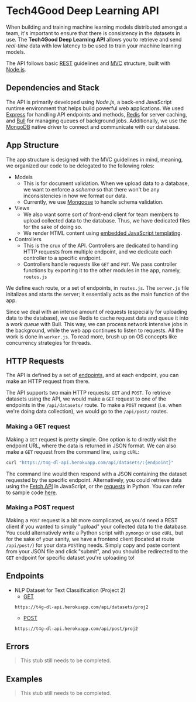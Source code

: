 # Tech4Good Deep Learning API

When building and training machine learning models distributed amongst a team, it's important to ensure that there is consistency in the datasets in use. The **Tech4Good Deep Learning API** allows you to retrieve and send *real-time* data with low latency to be used to train your machine learning models.

The API follows basic [REST](https://www.redhat.com/en/topics/api/what-is-a-rest-api) guidelines and [MVC](https://www.tutorialsteacher.com/mvc/mvc-architecture) structure, built with [Node.js](https://nodejs.org/en/about/).

## Dependencies and Stack
The API is primarily developed using *Node.js*, a back-end JavaScript runtime environment that helps build powerful web applications. We used [Express](https://expressjs.com/) for handling API endpoints and methods, [Redis](https://redis.io/topics/introduction) for server caching, and [Bull](https://github.com/OptimalBits/bull/) for managing queues of background jobs. Additionally, we use the [MongoDB](https://mongodb.github.io/node-mongodb-native/) native driver to connect and communicate with our database.

## App Structure
The app structure is designed with the MVC guidelines in mind, meaning, we organized our code to be delegated to the following roles:
* Models
    * This is for document validation. When we upload data to a database, we want to enforce a *schema* so that there won't be any inconsistencies in how we format our data.
    * Currently, we use [Mongoose](https://mongoosejs.com/) to handle schema validation.
* Views
    * We also want some sort of front-end client for team members to upload collected data to the database. Thus, we have dedicated files for the sake of doing so.
    * We render HTML content using [embedded JavaScript templating](https://ejs.co/).
* Controllers
    * This is the crux of the API. Controllers are dedicated to handling HTTP requests from multiple endpoint, and we dedicate each controller to a specific endpoint.
    * Controllers handle requests like `GET` and `PUT`. We pass controller functions by exporting it to the other modules in the app, namely, `routes.js`

We define each route, or a set of endpoints, in `routes.js`. The `server.js` file initalizes and starts the server; it essentially acts as the main function of the app. 

Since we deal with an intense amount of requests (especially for uploading data to the database), we use Redis to cache request data and queue it into a *work queue* with Bull. This way, we can process network intensive jobs in the background, while the web app continues to listen to requests. All the work is done in `worker.js`. To read more, brush up on OS concepts like concurrency strategies for threads.

## HTTP Requests
The API is defined by a set of [endpoints](##endpoints), and at each endpoint, you can make an HTTP request from there.

The API supports two main HTTP requests: `GET` and `POST`. To retrieve datasets using the API, we would make a `GET` request to one of the endpoints in the `/api/datasets/` route. To make a `POST` request (i.e. when we're doing data collection), we would go to the `/api/post/` routes.

### Making a GET request
Making a `GET` request is pretty simple. One option is to directly visit the endpoint URL, where the data is returned in JSON format. We can also make a `GET` request from the command line, using `cURL`:

```bash
curl "https://t4g-dl-api.herokuapp.com/api/datasets/:{endpoint}"
```

The command line would then respond with a JSON containing the dataset requested by the specific endpoint. Alternatively, you could retrieve data using the [Fetch API](https://developer.mozilla.org/en-US/docs/Web/API/Fetch_API) in JavaScript, or the [requests](https://pypi.org/project/requests/) in Python. You can refer to sample code [here](##examples).

### Making a POST request
Making a `POST` request is a bit more complicated, as you'd need a REST client if you wanted to simply "upload" your collected data to the database. You could alternatively write a Python script with `pymongo` or use `cURL`, but for the sake of your sanity, we have a frontend client (located at route `/api/post/`) for your data `POST`ing needs. Simply copy and paste content from your JSON file and click "submit", and you should be redirected to the `GET` endpoint for specific dataset you're uploading to!

## Endpoints
* NLP Dataset for Text Classification (Project 2)
    * [GET](https://t4g-dl-api.herokuapp.com/api/datasets/proj2)
    ```
    https://t4g-dl-api.herokuapp.com/api/datasets/proj2
    ```
    * [POST](https://t4g-dl-api.herokuapp.com/api/post/proj2)
    ```
    https://t4g-dl-api.herokuapp.com/api/post/proj2
    ```

## Errors
> This stub still needs to be completed.

## Examples
> This stub still needs to be completed.

